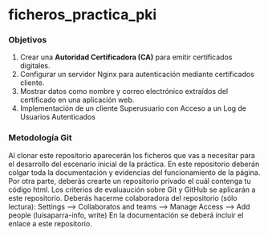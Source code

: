 # ficheros_practica_pki
### **Objetivos**

1. Crear una **Autoridad Certificadora (CA)** para emitir certificados digitales.  
2. Configurar un servidor Nginx para autenticación mediante certificados cliente.  
3. Mostrar datos como nombre y correo electrónico extraídos del certificado en una aplicación web.
4. Implementación de un cliente Superusuario con Acceso a un Log de Usuarios Autenticados


### **Metodología Git**

Al clonar este repositorio aparecerán los ficheros  que vas a  necesitar para el desarrollo del escenario inicial de la práctica.
En este repositorio deberán colgar toda la documentación y evidencias del funcionamiento de la página. Por otra parte, deberás crearte un repositorio privado el cuál contenga tu código html. Los criterios de evaluaución sobre Git y GitHub se aplicarán a este repositorio. Deberás hacerme colaboradora del repositorio (sólo lectura): Settings --> Collaboratos and teams --> Manage Access --> Add people (luisaparra-info, write)
En la documentación se deberá incluir el enlace a este repositorio.

